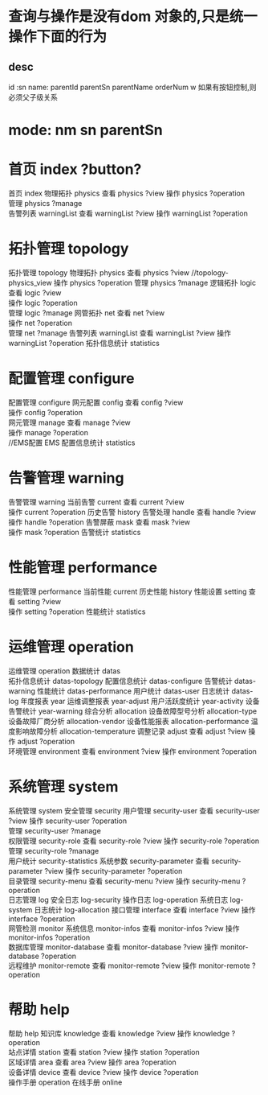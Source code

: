 # 查询与操作是没有dom 对象的,只是统一操作下面的行为
## desc 
id :sn 
name:
parentId parentSn 
parentName 
orderNum w 
如果有按钮控制,则必须父子级关系


# mode:  nm sn  parentSn

#  首页 index  ?button?
首页 index
物理拓扑 physics
查看 physics ?view 
操作 physics ?operation  
管理 physics ?manage  
告警列表 warningList
查看 warningList ?view 
操作 warningList ?operation
#  拓扑管理 topology 
拓扑管理 topology
物理拓扑 physics
查看 physics ?view  //topology-physics_view
操作 physics ?operation 
管理 physics ?manage 
逻辑拓扑 logic
查看 logic ?view  
操作 logic ?operation  
管理 logic ?manage
网管拓扑 net
查看 net ?view  
操作 net ?operation  
管理 net ?manage
告警列表 warningList
查看 warningList ?view 
操作 warningList ?operation
拓扑信息统计 statistics
#  配置管理 configure
配置管理 configure
网元配置 config
查看 config ?view  
操作 config ?operation  
网元管理 manage
查看 manage ?view  
操作 manage ?operation  
//EMS配置 EMS 
配置信息统计 statistics
#  告警管理 warning
告警管理 warning
当前告警 current
查看 current ?view  
操作 current ?operation
历史告警 history
告警处理 handle
查看 handle ?view  
操作 handle ?operation
告警屏蔽 mask
查看 mask ?view  
操作 mask ?operation
告警统计 statistics
#  性能管理 performance
性能管理 performance
当前性能 current
历史性能 history
性能设置 setting
查看 setting ?view  
操作 setting ?operation
性能统计 statistics
#  运维管理 operation
运维管理 operation
数据统计 datas  
拓扑信息统计 datas-topology
配置信息统计 datas-configure
告警统计 datas-warning
性能统计 datas-performance
用户统计 datas-user
日志统计 datas-log
年度报表 year 
运维调整报表 year-adjust 
用户活跃度统计 year-activity
设备告警统计 year-warning
综合分析 allocation
设备故障型号分析 allocation-type
设备故障厂商分析 allocation-vendor
设备性能报表 allocation-performance
温度影响故障分析 allocation-temperature
调整记录 adjust 
查看 adjust ?view 
操作 adjust ?operation   
环境管理 environment 
查看 environment ?view
操作 environment ?operation  
#  系统管理 system
系统管理 system
安全管理 security
用户管理 security-user 
查看 security-user ?view
操作 security-user ?operation  
管理 security-user ?manage  
权限管理 security-role
查看 security-role ?view
操作 security-role ?operation  
管理 security-role ?manage  
用户统计 security-statistics
系统参数 security-parameter
查看 security-parameter ?view
操作 security-parameter ?operation  
目录管理 security-menu
查看 security-menu ?view
操作 security-menu ?operation  
日志管理 log
安全日志 log-security
操作日志 log-operation
系统日志 log-system
日志统计 log-allocation
接口管理 interface
查看 interface ?view
操作 interface ?operation  
网管检测 monitor
系统信息 monitor-infos
查看 monitor-infos ?view
操作 monitor-infos ?operation  
数据库管理 monitor-database
查看 monitor-database ?view
操作 monitor-database ?operation  
远程维护 monitor-remote
查看 monitor-remote ?view
操作 monitor-remote ?operation  
#  帮助 help
帮助 help
知识库 knowledge
查看 knowledge ?view
操作 knowledge ?operation  
站点详情 station
查看 station ?view
操作 station ?operation  
区域详情 area
查看 area ?view
操作 area ?operation  
设备详情 device
查看 device ?view
操作 device ?operation  
操作手册 operation
在线手册 online
